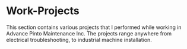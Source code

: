 # Work-Projects
This section contains various projects that I performed while working in Advance Pinto Maintenance Inc.
The projects range anywhere from electrical troubleshooting, to industrial machine installation.
